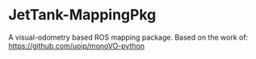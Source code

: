 # JetTank-MappingPkg
A visual-odometry based ROS mapping package. Based on the work of: https://github.com/uoip/monoVO-python
